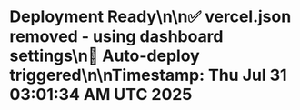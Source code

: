 # Deployment Ready\n\n✅ vercel.json removed - using dashboard settings\n🚀 Auto-deploy triggered\n\nTimestamp: Thu Jul 31 03:01:34 AM UTC 2025
